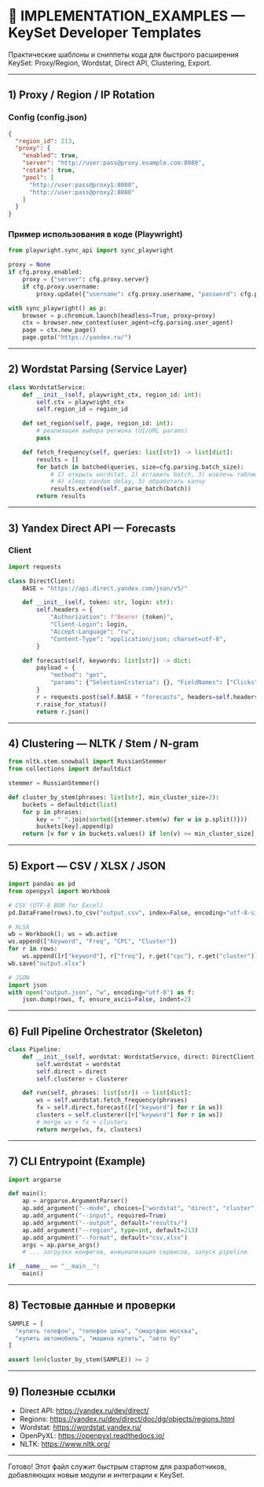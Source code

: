 # 🧩 IMPLEMENTATION_EXAMPLES — KeySet Developer Templates

Практические шаблоны и сниппеты кода для быстрого расширения KeySet: Proxy/Region, Wordstat, Direct API, Clustering, Export.

---

## 1) Proxy / Region / IP Rotation

### Config (config.json)
```json
{
  "region_id": 213,
  "proxy": {
    "enabled": true,
    "server": "http://user:pass@proxy.example.com:8080",
    "rotate": true,
    "pool": [
      "http://user:pass@proxy1:8080",
      "http://user:pass@proxy2:8080"
    ]
  }
}
```

### Пример использования в коде (Playwright)
```python
from playwright.sync_api import sync_playwright

proxy = None
if cfg.proxy.enabled:
    proxy = {"server": cfg.proxy.server}
    if cfg.proxy.username:
        proxy.update({"username": cfg.proxy.username, "password": cfg.proxy.password})

with sync_playwright() as p:
    browser = p.chromium.launch(headless=True, proxy=proxy)
    ctx = browser.new_context(user_agent=cfg.parsing.user_agent)
    page = ctx.new_page()
    page.goto("https://yandex.ru/")
```

---

## 2) Wordstat Parsing (Service Layer)

```python
class WordstatService:
    def __init__(self, playwright_ctx, region_id: int):
        self.ctx = playwright_ctx
        self.region_id = region_id

    def set_region(self, page, region_id: int):
        # реализация выбора региона (UI/URL params)
        pass

    def fetch_frequency(self, queries: list[str]) -> list[dict]:
        results = []
        for batch in batched(queries, size=cfg.parsing.batch_size):
            # 1) открыть wordstat, 2) вставить batch, 3) извлечь таблицу
            # 4) sleep random delay, 5) обработать капчу
            results.extend(self._parse_batch(batch))
        return results
```

---

## 3) Yandex Direct API — Forecasts

### Client
```python
import requests

class DirectClient:
    BASE = "https://api.direct.yandex.com/json/v5/"

    def __init__(self, token: str, login: str):
        self.headers = {
            "Authorization": f"Bearer {token}",
            "Client-Login": login,
            "Accept-Language": "ru",
            "Content-Type": "application/json; charset=utf-8",
        }

    def forecast(self, keywords: list[str]) -> dict:
        payload = {
            "method": "get",
            "params": {"SelectionCriteria": {}, "FieldNames": ["Clicks", "Impressions", "Ctr", "AvgCpc"]}
        }
        r = requests.post(self.BASE + "forecasts", headers=self.headers, json=payload, timeout=30)
        r.raise_for_status()
        return r.json()
```

---

## 4) Clustering — NLTK / Stem / N-gram

```python
from nltk.stem.snowball import RussianStemmer
from collections import defaultdict

stemmer = RussianStemmer()

def cluster_by_stem(phrases: list[str], min_cluster_size=2):
    buckets = defaultdict(list)
    for p in phrases:
        key = " ".join(sorted({stemmer.stem(w) for w in p.split()}))
        buckets[key].append(p)
    return [v for v in buckets.values() if len(v) >= min_cluster_size]
```

---

## 5) Export — CSV / XLSX / JSON

```python
import pandas as pd
from openpyxl import Workbook

# CSV (UTF-8 BOM for Excel)
pd.DataFrame(rows).to_csv("output.csv", index=False, encoding="utf-8-sig")

# XLSX
wb = Workbook(); ws = wb.active
ws.append(["Keyword", "Freq", "CPC", "Cluster"])
for r in rows:
    ws.append([r["keyword"], r["freq"], r.get("cpc"), r.get("cluster")])
wb.save("output.xlsx")

# JSON
import json
with open("output.json", "w", encoding="utf-8") as f:
    json.dump(rows, f, ensure_ascii=False, indent=2)
```

---

## 6) Full Pipeline Orchestrator (Skeleton)

```python
class Pipeline:
    def __init__(self, wordstat: WordstatService, direct: DirectClient, clusterer):
        self.wordstat = wordstat
        self.direct = direct
        self.clusterer = clusterer

    def run(self, phrases: list[str]) -> list[dict]:
        ws = self.wordstat.fetch_frequency(phrases)
        fx = self.direct.forecast([r["keyword"] for r in ws])
        clusters = self.clusterer([r["keyword"] for r in ws])
        # merge ws + fx + clusters
        return merge(ws, fx, clusters)
```

---

## 7) CLI Entrypoint (Example)

```python
import argparse

def main():
    ap = argparse.ArgumentParser()
    ap.add_argument("--mode", choices=["wordstat", "direct", "cluster", "full"], required=True)
    ap.add_argument("--input", required=True)
    ap.add_argument("--output", default="results/")
    ap.add_argument("--region", type=int, default=213)
    ap.add_argument("--format", default="csv,xlsx")
    args = ap.parse_args()
    # ... загрузка конфигов, инициализация сервисов, запуск pipeline

if __name__ == "__main__":
    main()
```

---

## 8) Тестовые данные и проверки

```python
SAMPLE = [
  "купить телефон", "телефон цена", "смартфон москва",
  "купить автомобиль", "машина купить", "авто бу"
]

assert len(cluster_by_stem(SAMPLE)) >= 2
```

---

## 9) Полезные ссылки
- Direct API: https://yandex.ru/dev/direct/
- Regions: https://yandex.ru/dev/direct/doc/dg/objects/regions.html
- Wordstat: https://wordstat.yandex.ru/
- OpenPyXL: https://openpyxl.readthedocs.io/
- NLTK: https://www.nltk.org/

---

Готово! Этот файл служит быстрым стартом для разработчиков, добавляющих новые модули и интеграции к KeySet.
